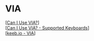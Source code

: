 # VIA

[[Can I Use VIA?](https://www.caniusevia.com/)]<br>
[[Can I Use VIA? - Supported Keyboards](https://www.caniusevia.com/docs/supported_keyboards)]<br>
[[keeb.io - VIA](https://docs.keeb.io/via)]<br>
